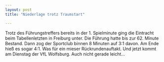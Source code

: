 ```yaml
---
layout: post
title: "Niederlage trotz Traumstart"

---
```


Trotz des Führungstreffers bereits in der 1. Spielminute ging die Eintracht beim Tabellenletzten in Freiburg unter. Die Führung hatte bis zur 62. Minute Bestand. Dann zog der Sportclub binnen 8 Minuten auf 3:1 davon. Am Ende hieß es sogar 4:1. Was für ein mieser Rückrundenauftakt. Und jetzt kommt am Dienstag der VfL Wolfsburg. Auch nicht gerade leicht...


